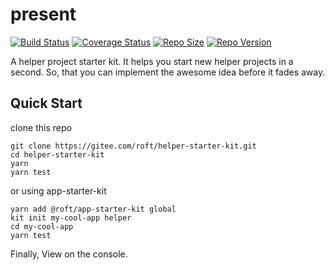 # present  
[![Build Status](https://img.shields.io/travis/com/roftLin/present)](https://travis-ci.com/roftLin/present)
[![Coverage Status](https://img.shields.io/coveralls/github/roftLin/present)](https://coveralls.io/github/roftLin/present?branch=master)
[![Repo Size](https://img.shields.io/github/repo-size/roftLin/present)](https://img.shields.io/github/repo-size/roftLin/present)
 [![Repo Version](https://img.shields.io/npm/v/@roft/present)](https://img.shields.io/github/repo-size/roftLin/present)   

A helper project starter kit. It helps you start new helper projects in a second. So, that you can implement the awesome idea before it fades away.

## Quick Start

clone this repo

```
git clone https://gitee.com/roft/helper-starter-kit.git
cd helper-starter-kit
yarn
yarn test
```

or using app-starter-kit

```
yarn add @roft/app-starter-kit global
kit init my-cool-app helper
cd my-cool-app
yarn test
```

Finally, View on the console.